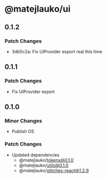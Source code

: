 # @matejlauko/ui

## 0.1.2

### Patch Changes

- 3db5c2a: Fix UIProvider export real this time

## 0.1.1

### Patch Changes

- Fix UIProvider export

## 0.1.0

### Minor Changes

- Publish OS

### Patch Changes

- Updated dependencies
  - @matejlauko/tokens@0.1.0
  - @matejlauko/utils@0.1.0
  - @matejlauko/stitches-react@1.2.9
